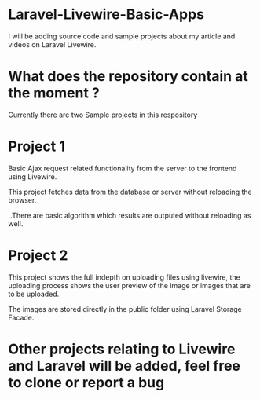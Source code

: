 # Laravel-Livewire-Basic-Apps
I will be adding source code and sample projects about my article and videos on Laravel Livewire.

# What does the repository contain at the moment ?

Currently there are two Sample projects in this respository

# Project 1

Basic Ajax request related functionality from the server to the frontend using Livewire.

This project fetches data from the database or server without reloading the browser.

..There are basic algorithm which results are outputed without reloading as well.

# Project 2

This project shows the full indepth on uploading files using livewire, the uploading process shows the user preview 
of the image or images that are to be uploaded.

The images are stored directly in the public folder using Laravel Storage Facade.


# Other projects relating to Livewire and Laravel will be added, feel free to clone or report a bug
